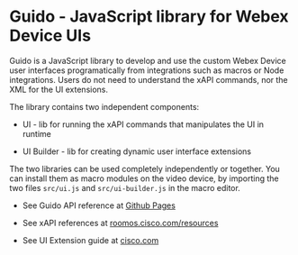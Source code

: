 # Guido - JavaScript library for Webex Device UIs

Guido is a JavaScript library to develop and use the custom Webex Device user interfaces
programatically from integrations such as macros or Node integrations. Users do not need to understand the xAPI commands,
nor the XML for the UI extensions.

The library contains two independent components:

* UI - lib for running the xAPI commands that manipulates the UI in runtime

* UI Builder - lib for creating dynamic user interface extensions

The two libraries can be used completely independently or together. You can install them as macro modules on the video device,
by importing the two files `src/ui.js` and `src/ui-builder.js` in the macro editor.

* See Guido API reference at [Github Pages](https://cisco-ce.github.io/guido/)

* See xAPI references at [roomos.cisco.com/resources](https://roomos.cisco.com)

* See UI Extension guide at [cisco.com](https://www.cisco.com/c/en/us/support/collaboration-endpoints/telepresence-quick-set-series/products-installation-and-configuration-guides-list.html)